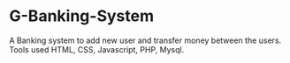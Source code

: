 # G-Banking-System
A Banking system to add new user and transfer money between the users. Tools used HTML, CSS, Javascript, PHP, Mysql.
